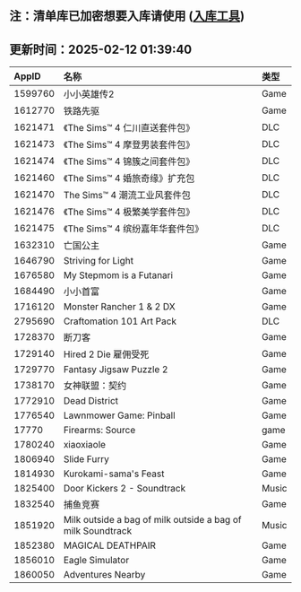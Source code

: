 ## 注：清单库已加密想要入库请使用 ([入库工具](https://github.com/BlankTMing/ManifestAutoUpdate/releases))

## 更新时间：2025-02-12 01:39:40
| AppID | 名称 | 类型  |
| :-------------------- | :----------------------------- | :----------- |
| 1599760 | 小小英雄传2| Game |
| 1612770 | 铁路先驱| Game |
| 1621471 | 《The Sims™ 4 仁川直送套件包》| DLC |
| 1621473 | 《The Sims™ 4 摩登男装套件包》| DLC |
| 1621474 | 《The Sims™ 4 锦簇之间套件包》| DLC |
| 1621460 | 《The Sims™ 4 婚旅奇缘》扩充包| DLC |
| 1621470 | The Sims™ 4 潮流工业风套件包| DLC |
| 1621476 | 《The Sims™ 4 极繁美学套件包》| DLC |
| 1621475 | 《The Sims™ 4 缤纷嘉年华套件包》| DLC |
| 1632310 | 亡国公主| Game |
| 1646790 | Striving for Light| Game |
| 1676580 | My Stepmom is a Futanari| Game |
| 1684490 | 小小首富| Game |
| 1716120 | Monster Rancher 1 & 2 DX| Game |
| 2795690 | Craftomation 101 Art Pack| DLC |
| 1728370 | 断刀客| Game |
| 1729140 | Hired 2 Die 雇佣受死| Game |
| 1729770 | Fantasy Jigsaw Puzzle 2| Game |
| 1738170 | 女神联盟：契约| Game |
| 1772910 | Dead District| Game |
| 1776540 | Lawnmower Game: Pinball| Game |
| 17770 | Firearms: Source| game |
| 1780240 | xiaoxiaole| Game |
| 1806940 | Slide Furry| Game |
| 1814930 | Kurokami-sama's Feast| Game |
| 1825400 | Door Kickers 2 - Soundtrack| Music |
| 1832540 | 捕鱼竞赛| Game |
| 1851920 | Milk outside a bag of milk outside a bag of milk Soundtrack| Music |
| 1852380 | MAGICAL DEATHPAIR| Game |
| 1856010 | Eagle Simulator| Game |
| 1860050 | Adventures Nearby| Game |
